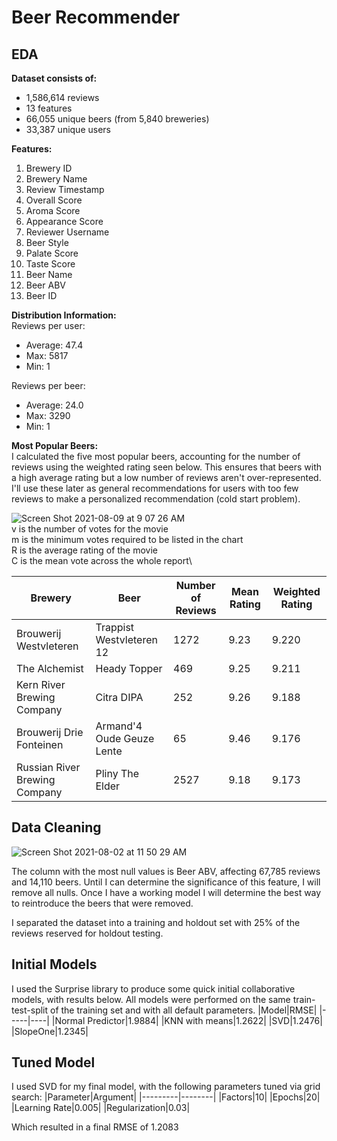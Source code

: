 
# Beer Recommender

## EDA
**Dataset consists of:**

- 1,586,614 reviews
- 13 features
- 66,055 unique beers (from 5,840 breweries)
- 33,387 unique users


**Features:**
1. Brewery ID
2. Brewery Name
3. Review Timestamp
4. Overall Score
5. Aroma Score
6. Appearance Score
7. Reviewer Username
8. Beer Style
9. Palate Score
10. Taste Score
11. Beer Name
12. Beer ABV
13. Beer ID


**Distribution Information:**\
Reviews per user: 
- Average: 47.4
- Max: 5817
- Min: 1

Reviews per beer:
- Average: 24.0
- Max: 3290
- Min: 1


**Most Popular Beers:**\
I calculated the five most popular beers, accounting for the number of reviews using the weighted rating seen below. This ensures that beers with a high average rating but a low number of reviews aren't over-represented. I'll use these later as general recommendations for users with too few reviews to make a personalized recommendation (cold start problem).

![Screen Shot 2021-08-09 at 9 07 26 AM](https://user-images.githubusercontent.com/83669741/128738013-2ab2a564-7618-4218-8cd8-eb9c3564543d.png)\
v is the number of votes for the movie\
m is the minimum votes required to be listed in the chart\
R is the average rating of the movie\
C is the mean vote across the whole report\

|Brewery|Beer|Number of Reviews|Mean Rating|Weighted Rating|
|------|----|---------------|-----------|---------------|
|Brouwerij Westvleteren|Trappist Westvleteren 12|1272|9.23|9.220|
|The Alchemist|Heady Topper|469|9.25|9.211|
|Kern River Brewing Company|Citra DIPA|252|9.26|9.188|
|Brouwerij Drie Fonteinen|Armand'4 Oude Geuze Lente|65|9.46|9.176|
|Russian River Brewing Company|Pliny The Elder|2527|9.18|9.173|


## Data Cleaning
![Screen Shot 2021-08-02 at 11 50 29 AM](https://user-images.githubusercontent.com/83669741/127909450-9a2e6eb5-a2d3-49d0-a054-c5bda71a780d.png)

The column with the most null values is Beer ABV, affecting 67,785 reviews and 14,110 beers. Until I can determine the significance of this feature, I will remove all nulls. Once I have a working model I will determine the best way to reintroduce the beers that were removed.

I separated the dataset into a training and holdout set with 25% of the reviews reserved for holdout testing.

## Initial Models
I used the Surprise library to produce some quick initial collaborative models, with results below. All models were performed on the same train-test-split of the training set and with all default parameters.
|Model|RMSE|
|-----|----|
|Normal Predictor|1.9884|
|KNN with means|1.2622|
|SVD|1.2476|
|SlopeOne|1.2345|


## Tuned Model
I used SVD for my final model, with the following parameters tuned via grid search:
|Parameter|Argument|
|---------|--------|
|Factors|10|
|Epochs|20|
|Learning Rate|0.005|
|Regularization|0.03|

Which resulted in a final RMSE of 1.2083
